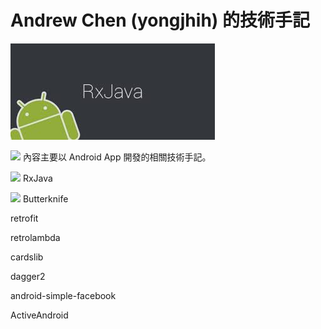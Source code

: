 # Andrew Chen (yongjhih) 的技術手記

![](cover.jpg)

![](https://avatars3.githubusercontent.com/u/213736?v=3&s=40)
內容主要以 Android App 開發的相關技術手記。

![](https://avatars1.githubusercontent.com/u/6407041?v=3&s=40) RxJava

<img src="http://jakewharton.github.io/butterknife/static/logo.png" width="40" /> Butterknife

retrofit

retrolambda

cardslib

dagger2

android-simple-facebook

ActiveAndroid
